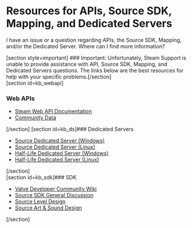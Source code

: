 # Resources for APIs, Source SDK, Mapping, and Dedicated Servers

I have an issue or a question regarding APIs, the Source SDK, Mapping, and/or the Dedicated Server. Where can I find more information?  
  
[section style=important] ### Important:
Unfortunately, Steam Support is unable to provide assistance with API, Source SDK, Mapping, and Dedicated Servers questions. The links below are the best resources for help with your specific problems.[/section]  
[section id=kb_webapi]  
### Web APIs
  

* [Steam Web API Documentation](http://steamcommunity.com/dev)
* [Community Data](https://partner.steamgames.com/documentation/community_data)

 [/section]  [section id=kb_ds]### Dedicated Servers

* [Source Dedicated Server (Windows)](https://steamcommunity.com/discussions/forum/13/)
* [Source Dedicated Server (Linux)](https://steamcommunity.com/discussions/forum/14/)
* [Half-Life Dedicated Server (Windows)](https://steamcommunity.com/discussions/forum/15/)
* [Half-Life Dedicated Server (Linux)](https://steamcommunity.com/discussions/forum/16/)

 [/section]   
[section id=kb_sdk]### SDK

* [Valve Developer Community Wiki](https://developer.valvesoftware.com/wiki/Main_Page)
* [Source SDK General Discussion](https://steamcommunity.com/discussions/forum/17/)
* [Source Level Design](https://steamcommunity.com/discussions/forum/18/)
* [Source Art & Sound Design](https://steamcommunity.com/discussions/forum/19/)

 [/section]